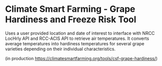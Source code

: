 # Climate Smart Farming - Grape Hardiness and Freeze Risk Tool

Uses a user provided location and date of interest to interface with NRCC LocHrly API and RCC-ACIS API to retrieve air temperatures. It converts average temperatures into hardiness temperatures for several grape varieties depending on their individual characteristics.

(in production https://climatesmartfarming.org/tools/csf-grape-hardiness/)